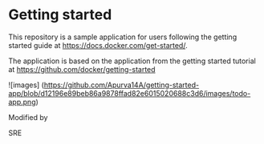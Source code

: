 # Getting started

This repository is a sample application for users following the getting started guide at https://docs.docker.com/get-started/.

The application is based on the application from the getting started tutorial at https://github.com/docker/getting-started

![images] (https://github.com/Apurva14A/getting-started-app/blob/d12196e89beb86a9878ffad82e6015020688c3d6/images/todo-app.png)

Modified by 

SRE